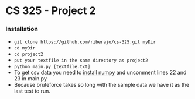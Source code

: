 # CS 325 - Project 2


### Installation
 - ```git clone https://github.com/riberajo/cs-325.git myDir```
 - ```cd myDir```
 - ```cd project2```
 - ```put your textfile in the same directory as project2```
 - ```python main.py [textfile.txt]```
 - To get csv data you need to [install numpy](http://docs.scipy.org/doc/numpy-1.10.1/user/install.html) and uncomment lines 22 and 23 in main.py
 - Because bruteforce takes so long with the sample data we have it as the last test to run. 


